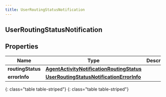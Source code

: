 ```yaml
---
title: UserRoutingStatusNotification
---
```

## UserRoutingStatusNotification


## Properties

| Name | Type | Description | Notes |
| ------------ | ------------- | ------------- | ------------- |
| **routingStatus** | [**AgentActivityNotificationRoutingStatus**](AgentActivityNotificationRoutingStatus.html) |  |  [optional] |
| **errorInfo** | [**UserRoutingStatusNotificationErrorInfo**](UserRoutingStatusNotificationErrorInfo.html) |  |  [optional] |
{: class="table table-striped"}
{: class="table table-striped"}


